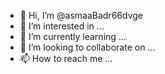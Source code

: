 - 👋 Hi, I’m @asmaaBadr66dvge
- 👀 I’m interested in ...
- 🌱 I’m currently learning ...
- 💞️ I’m looking to collaborate on ...
- 📫 How to reach me ...

<!---
asmaaBadr66dvge/asmaaBadr66dvge is a ✨ special ✨ repository because its `README.md` (this file) appears on your GitHub profile.
You can click the Preview link to take a look at your changes.
--->
